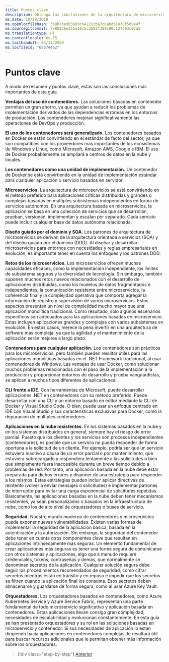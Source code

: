 ```yaml
---
title: Puntos clave
description: Obtenga las conclusiones de la arquitectura de microservicios de .NET para la guía/e-book de aplicaciones de .NET en contenedores, a fin de echar un vistazo rápido a los problemas de alto nivel que se producen al usar una arquitectura de microservicios, como ventajas e inconvenientes, patrones DDD para diseño y desarrollo, así como resistencia, seguridad y el uso de orquestadores.
ms.date: 10/19/2018
ms.openlocfilehash: 3b8b7be9b3903c64221cba7c6abdb1e38f5d944f
ms.sourcegitcommit: 7588136e355e10cbc2582f389c90c127363c02a5
ms.translationtype: HT
ms.contentlocale: es-ES
ms.lasthandoff: 03/14/2020
ms.locfileid: "68674462"
---
```

# <a name="key-takeaways"></a>Puntos clave

A modo de resumen y puntos clave, estas son las conclusiones más importantes de esta guía.

**Ventajas del uso de contenedores.** Las soluciones basadas en contenedor permiten un gran ahorro, ya que ayudan a reducir los problemas de implementación derivados de las dependencias erróneas en los entornos de producción. Los contenedores mejoran significativamente las operaciones de DevOps y producción.

**El uso de los contenedores será generalizado.** Los contenedores basados en Docker se están convirtiendo en el estándar de facto del sector, ya que son compatibles con los proveedores más importantes de los ecosistemas de Windows y Linux, como Microsoft, Amazon AWS, Google e IBM. El uso de Docker probablemente se ampliará a centros de datos en la nube y locales.

**Los contenedores como una unidad de implementación.** Un contenedor de Docker se está convirtiendo en la unidad de implementación estándar para cualquier aplicación o servicio basados en servidor.

**Microservicios.** La arquitectura de microservicios se está convirtiendo en el método preferido para aplicaciones críticas distribuidas y grandes o complejas basadas en múltiples subsistemas independientes en forma de servicios autónomos. En una arquitectura basada en microservicios, la aplicación se basa en una colección de servicios que se desarrollan, prueban, versionan, implementan y escalan por separado. Cada servicio puede incluir cualquier base de datos autónoma relacionada.

**Diseño guiado por el dominio y SOA.** Los patrones de arquitectura de microservicios se derivan de la arquitectura orientada a servicios (SOA) y del diseño guiado por el dominio (DDD). Al diseñar y desarrollar microservicios para entornos con necesidades y reglas empresariales en evolución, es importante tener en cuenta los enfoques y los patrones DDD.

**Retos de los microservicios.** Los microservicios ofrecen muchas capacidades eficaces, como la implementación independiente, los límites de subsistema seguros y la diversidad de tecnología. Sin embargo, también suponen muchos retos nuevos relacionados con el desarrollo de aplicaciones distribuidas, como los modelos de datos fragmentados e independientes, la comunicación resistente entre microservicios, la coherencia final y la complejidad operativa que comporta agregar la información de registro y supervisión de varios microservicios. Estos aspectos presentan un nivel de complejidad mucho mayor que una aplicación monolítica tradicional. Como resultado, solo algunos escenarios específicos son adecuados para las aplicaciones basadas en microservicio. Estas incluyen aplicaciones grandes y complejas con varios subsistemas en evolución. En estos casos, merece la pena invertir en una arquitectura de software más compleja, ya que la agilidad y el mantenimiento de la aplicación serán mejores a largo plazo.

**Contenedores para cualquier aplicación.** Los contenedores son prácticos para los microservicios, pero también pueden resultar útiles para las aplicaciones monolíticas basadas en el .NET Framework tradicional, al usar contenedores de Windows. Las ventajas de usar Docker, como solucionar muchos problemas relacionados con el paso de la implementación a la producción y proporcionar entornos de desarrollo y prueba vanguardistas, se aplican a muchos tipos diferentes de aplicaciones.

**CLI frente a IDE.** Con herramientas de Microsoft, puede desarrollar aplicaciones .NET en contenedores con su método preferido. Puede desarrollar con una CLI y un entorno basado en editor mediante la CLI de Docker y Visual Studio Code. O bien, puede usar un enfoque centrado en IDE con Visual Studio y sus características exclusivas para Docker, como la depuración de múltiples contenedores.

**Aplicaciones en la nube resistentes.** En los sistemas basados en la nube y en los sistemas distribuidos en general, siempre hay el riesgo de error parcial. Puesto que los clientes y los servicios son procesos independientes (contenedores), es posible que un servicio no pueda responder de forma oportuna a la solicitud de un cliente. Por ejemplo, podría ser que un servicio estuviera inactivo a causa de un error parcial o por mantenimiento, que estuviera sobrecargado y respondiera lentamente a las solicitudes o bien que simplemente fuera inaccesible durante un breve tiempo debido a problemas de red. Por tanto, una aplicación basada en la nube debe estar preparada para dichos errores y disponer de una estrategia para responder a los mismos. Estas estrategias pueden incluir aplicar directivas de reintento (volver a enviar mensajes o solicitudes) e implementar patrones de interruptor para evitar una carga exponencial de solicitudes repetidas. Básicamente, las aplicaciones basadas en la nube deben tener mecanismos resistentes, ya sean personalizados o basados en la infraestructura de nube, como los de alto nivel de orquestadores o buses de servicio.

**Seguridad.** Nuestro mundo moderno de contenedores y microservicios puede exponer nuevas vulnerabilidades. Existen varias formas de implementar la seguridad de la aplicación básica, basada en la autenticación y la autorización. Sin embargo, la seguridad del contenedor debe tener en cuenta otros componentes clave que resultan en aplicaciones intrínsecamente más seguras. Un elemento fundamental de crear aplicaciones más seguras es tener una forma segura de comunicarse con otros sistemas y aplicaciones, algo que a menudo requiere credenciales, tokens, contraseñas y demás, que normalmente se denominan secretos de la aplicación. Cualquier solución segura debe seguir los procedimientos recomendados de seguridad, como cifrar secretos mientras están en tránsito y en reposo e impedir que los secretos se filtren cuando la aplicación final los consuma. Esos secretos deben almacenarse y guardarse de forma segura, como al usar Azure Key Vault.

**Orquestadores.** Los orquestadores basados en contenedores, como Azure Kubernetes Service y Azure Service Fabric, representan una parte fundamental de todo microservicio significativo y aplicación basada en contenedores. Estas aplicaciones llevan consigo gran complejidad, necesidades de escalabilidad y evolucionan constantemente. En esta guía se han presentado orquestadores y su rol en las soluciones basadas en microservicio y contenedor. Si sus necesidades de aplicación lo están dirigiendo hacia aplicaciones en contenedores complejas, le resultará útil para buscar recursos adicionales que le permitan obtener más información sobre los orquestadores.

>[!div class="step-by-step"]
>[Anterior](secure-net-microservices-web-applications/azure-key-vault-protects-secrets.md)
